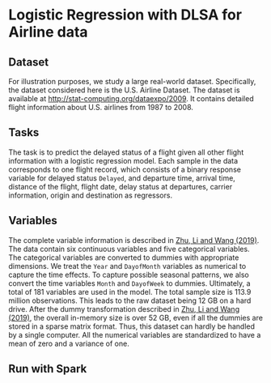 # Logistic Regression with DLSA for Airline data


## Dataset

For illustration purposes, we study a large real-world dataset. Specifically, the dataset
considered here is the U.S. Airline Dataset. The dataset is available at
http://stat-computing.org/dataexpo/2009. It contains detailed flight information
about U.S. airlines from 1987 to 2008. 


## Tasks

The task is to predict the delayed status of a flight given all other flight information
with a logistic regression model. Each sample in the data corresponds to one flight
record, which consists of a binary response variable for delayed status `Delayed`, and
departure time, arrival time, distance of the flight, flight date, delay status at
departures, carrier information, origin and destination as regressors.

## Variables

The complete variable information is described in [Zhu, Li and Wang
(2019)](https://arxiv.org/abs/1908.04904).  The data contain six continuous variables and
five categorical variables. The categorical variables are converted to dummies with
appropriate dimensions. We treat the `Year` and `DayofMonth` variables as numerical to
capture the time effects. To capture possible seasonal patterns, we also convert the time
variables `Month` and `DayofWeek` to dummies. Ultimately, a total of 181 variables are
used in the model. The total sample size is 113.9 million observations. This leads to the
raw dataset being 12 GB on a hard drive. After the dummy transformation described in [Zhu,
Li and Wang (2019)](https://arxiv.org/abs/1908.04904), the overall in-memory size is over
52 GB, even if all the dummies are stored in a sparse matrix format. Thus, this dataset
can hardly be handled by a single computer. All the numerical variables are standardized
to have a mean of zero and a variance of one.

## Run with Spark


